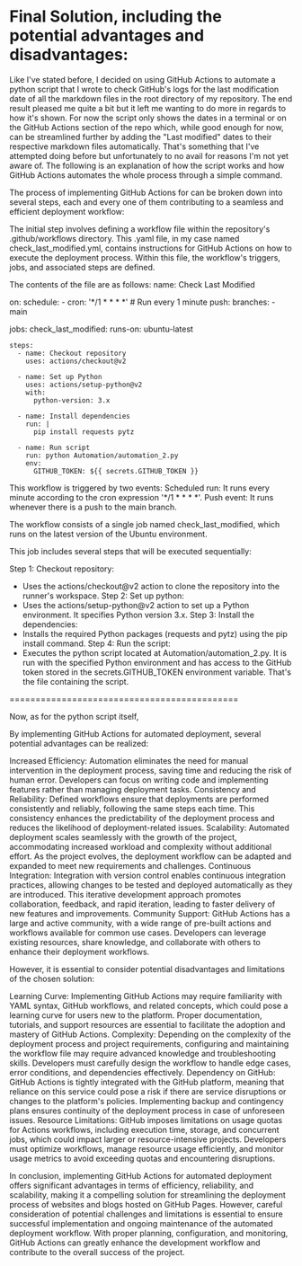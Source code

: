 # Final Solution, including the potential advantages and disadvantages:

Like I've stated before, I decided on using GitHub Actions to automate a python script that I wrote to check GitHub's logs for the last modification date of all the markdown files in the root directory of my repository. The end result pleased me quite a bit but it left me wanting to do more in regards to how it's shown. For now the script only shows the dates in a terminal or on the GitHub Actions section of the repo which, while good enough for now, can be streamlined further by adding the "Last modified" dates to their respective markdown files automatically. That's something that I've attempted doing before but unfortunately to no avail for reasons I'm not yet aware of. The following is an explanation of how the script works and how GitHub Actions automates the whole process through a simple command.

The process of implementing GitHub Actions for can be broken down into several steps, each and every one of them contributing to a seamless and efficient deployment workflow:

The initial step involves defining a workflow file within the repository's .github/workflows directory. This .yaml file, in my case named check_last_modified.yml, contains instructions for GitHub Actions on how to execute the deployment process. Within this file, the workflow's triggers, jobs, and associated steps are defined. 

The contents of the file are as follows:
name: Check Last Modified

on:
  schedule:
    - cron: '*/1 * * * *'  # Run every 1 minute
  push:
    branches:
      - main

jobs:
  check_last_modified:
    runs-on: ubuntu-latest

    steps:
      - name: Checkout repository
        uses: actions/checkout@v2

      - name: Set up Python
        uses: actions/setup-python@v2
        with:
          python-version: 3.x

      - name: Install dependencies
        run: |
          pip install requests pytz 

      - name: Run script
        run: python Automation/automation_2.py
        env:
          GITHUB_TOKEN: ${{ secrets.GITHUB_TOKEN }}

This workflow is triggered by two events:
Scheduled run: It runs every minute according to the cron expression '*/1 * * * *'.
Push event: It runs whenever there is a push to the main branch.

The workflow consists of a single job named check_last_modified, which runs on the latest version of the Ubuntu environment.

This job includes several steps that will be executed sequentially:

Step 1: Checkout repository:
- Uses the actions/checkout@v2 action to clone the repository into the runner's workspace.
Step 2: Set up python:
- Uses the actions/setup-python@v2 action to set up a Python environment. It specifies Python version 3.x.
Step 3: Install the dependencies:
- Installs the required Python packages (requests and pytz) using the pip install command.
Step 4: Run the script:
- Executes the python script located at Automation/automation_2.py. It is run with the specified Python environment and has access to the GitHub token stored in the secrets.GITHUB_TOKEN environment variable. That's the file containing the script.

============================================

Now, as for the python script itself, 

By implementing GitHub Actions for automated deployment, several potential advantages can be realized:

Increased Efficiency: Automation eliminates the need for manual intervention in the deployment process, saving time and reducing the risk of human error. Developers can focus on writing code and implementing features rather than managing deployment tasks.
Consistency and Reliability: Defined workflows ensure that deployments are performed consistently and reliably, following the same steps each time. This consistency enhances the predictability of the deployment process and reduces the likelihood of deployment-related issues.
Scalability: Automated deployment scales seamlessly with the growth of the project, accommodating increased workload and complexity without additional effort. As the project evolves, the deployment workflow can be adapted and expanded to meet new requirements and challenges.
Continuous Integration: Integration with version control enables continuous integration practices, allowing changes to be tested and deployed automatically as they are introduced. This iterative development approach promotes collaboration, feedback, and rapid iteration, leading to faster delivery of new features and improvements.
Community Support: GitHub Actions has a large and active community, with a wide range of pre-built actions and workflows available for common use cases. Developers can leverage existing resources, share knowledge, and collaborate with others to enhance their deployment workflows.

However, it is essential to consider potential disadvantages and limitations of the chosen solution:

Learning Curve: Implementing GitHub Actions may require familiarity with YAML syntax, GitHub workflows, and related concepts, which could pose a learning curve for users new to the platform. Proper documentation, tutorials, and support resources are essential to facilitate the adoption and mastery of GitHub Actions.
Complexity: Depending on the complexity of the deployment process and project requirements, configuring and maintaining the workflow file may require advanced knowledge and troubleshooting skills. Developers must carefully design the workflow to handle edge cases, error conditions, and dependencies effectively.
Dependency on GitHub: GitHub Actions is tightly integrated with the GitHub platform, meaning that reliance on this service could pose a risk if there are service disruptions or changes to the platform's policies. Implementing backup and contingency plans ensures continuity of the deployment process in case of unforeseen issues.
Resource Limitations: GitHub imposes limitations on usage quotas for Actions workflows, including execution time, storage, and concurrent jobs, which could impact larger or resource-intensive projects. Developers must optimize workflows, manage resource usage efficiently, and monitor usage metrics to avoid exceeding quotas and encountering disruptions.

In conclusion, implementing GitHub Actions for automated deployment offers significant advantages in terms of efficiency, reliability, and scalability, making it a compelling solution for streamlining the deployment process of websites and blogs hosted on GitHub Pages. However, careful consideration of potential challenges and limitations is essential to ensure successful implementation and ongoing maintenance of the automated deployment workflow. With proper planning, configuration, and monitoring, GitHub Actions can greatly enhance the development workflow and contribute to the overall success of the project.
